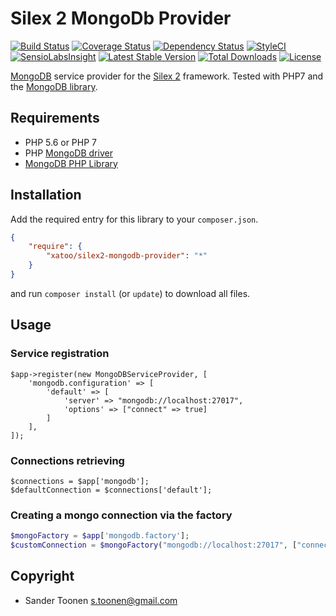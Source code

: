 # Silex 2 MongoDb Provider
[![Build Status](https://travis-ci.org/Sander-Toonen/silex2-mongodb-provider.svg?branch=master)](https://travis-ci.org/Sander-Toonen/silex2-mongodb-provider)
[![Coverage Status](https://coveralls.io/repos/github/Sander-Toonen/silex2-mongodb-provider/badge.svg?branch=master)](https://coveralls.io/github/Sander-Toonen/silex2-mongodb-provider?branch=master)
[![Dependency Status](https://www.versioneye.com/user/projects/57641b6e0735400045bbf9b0/badge.svg)](https://www.versioneye.com/user/projects/57641b6e0735400045bbf9b0)
[![StyleCI](https://styleci.io/repos/61393876/shield)](https://styleci.io/repos/61393876)
[![SensioLabsInsight](https://insight.sensiolabs.com/projects/14be2be5-56e7-457d-9a1a-fcba3b0ae445/mini.png)](https://insight.sensiolabs.com/projects/14be2be5-56e7-457d-9a1a-fcba3b0ae445)
[![Latest Stable Version](https://poser.pugx.org/xatoo/silex2-mongodb-provider/v/stable)](https://packagist.org/packages/xatoo/silex2-mongodb-provider)
[![Total Downloads](https://poser.pugx.org/xatoo/silex2-mongodb-provider/downloads)](https://packagist.org/packages/xatoo/silex2-mongodb-provider)
[![License](https://poser.pugx.org/xatoo/silex2-mongodb-provider/license)](https://packagist.org/packages/xatoo/silex2-mongodb-provider)

[MongoDB](http://mongodb.org/) service provider for the [Silex 2](http://silex.sensiolabs.org/) framework. Tested with PHP7 and the [MongoDB library](http://mongodb.github.io/mongo-php-library/).

## Requirements

 * PHP 5.6 or PHP 7
 * PHP [MongoDB driver](http://php.net/manual/en/set.mongodb.php)
 * [MongoDB PHP Library](http://mongodb.github.io/mongo-php-library/)

## Installation

Add the required entry for this library to your ```composer.json```.
```json
{
    "require": {
        "xatoo/silex2-mongodb-provider": "*"
    }
}
```
and run ```composer install``` (or ```update```) to download all files.

## Usage

### Service registration
``` {.php}
$app->register(new MongoDBServiceProvider, [
    'mongodb.configuration' => [
        'default' => [
            'server' => "mongodb://localhost:27017",
            'options' => ["connect" => true]
        ]
    ],
]);
```

###  Connections retrieving
``` {.php}
$connections = $app['mongodb'];
$defaultConnection = $connections['default'];
```

###  Creating a mongo connection via the factory
```php
$mongoFactory = $app['mongodb.factory'];
$customConnection = $mongoFactory("mongodb://localhost:27017", ["connect" => true]);
```

## Copyright

* Sander Toonen <s.toonen@gmail.com>
